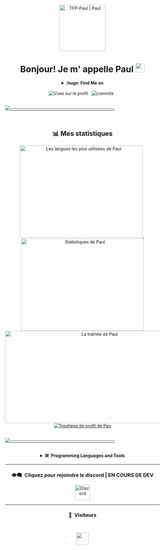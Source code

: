 <p align="center">
  <img width="150px" src="https://imgur.com/esJROzo.png" align="center" alt="TFP-Paul | Paul" />
</p>



<div align="center"> 
    <h1>Bonjour! Je m' appelle Paul
        <img src="https://raw.githubusercontent.com/MartinHeinz/MartinHeinz/master/wave.gif" width="30px" alt="wave gif"> 
    </h1>
</div>


<div align="center">
    <details>
        <summary><b>:hugs:&nbsp;Find Me on</b></summary>
        <br/>
        <p>
          <a href="https://github.com/TFP-Paul">
                <img src="https://upload.wikimedia.org/wikipedia/commons/thumb/9/91/Octicons-mark-github.svg/1024px-Octicons-mark-github.svg.png" alt="Github icon" width="30" height="30"/>
            </a>
            &nbsp;
           <a href="https://linkedin.com/in/" target="_blank">
                <img src="https://www.vectorlogo.zone/logos/linkedin/linkedin-tile.svg" alt="LinkedIn icon" width="30" height="30"/>
            </a>
            </p>
    </details>
</div>


<br/>
<div align="center"> 
    <img src="https://komarev.com/ghpvc/?username=TFP-Paul&label=Profile%20views&color=1E90FF&style=flat" alt="Vues sur le profil" />
    &nbsp;
    <img src="https://badges.pufler.dev/commits/monthly/TFP-Paul" alt="commits" />
    &nbsp;
</div>

<br/>


[![-----------------------------------------------------](https://raw.githubusercontent.com/andreasbm/readme/master/assets/lines/colored.png)](#-table-of-contents)



<br/>

<div align="center"> 
    <h2>📊 Mes statistiques</h2>
    <a href="https://github.com/TFP-Paul">
        <img height="300" width="400" src="https://github-readme-stats.vercel.app/api/top-langs/?username=TFP-Paul&&hide_title=false&hide_border=true&layout=compact&langs_count=8&exclude_repo=comp426&text_color=fff7ff&icon_color=ffffff&bg_color=151515" alt="Les langues les plus utilisées de Paul" />
    </a>
    &nbsp;
    <a href="https://github.com/TFP-Paul">
        <img height="300"  width="400" src="https://github-readme-stats.vercel.app/api?username=TFP-Paul&hide_title=false&hide_border=true&show_icons=true&include_all_commits=true&count_private=true&line_height=21&text_color=fff7ff&icon_color=ffffff&bg_color=151515" alt=" Statistiques de Paul   " />
    </a>
    <br/>
    <a href="https://github.com/TFP-Paul">
        <img height="300"  width="600" title="🔥 Obtenez des statistiques de streak pour votre profil à l’adresse git.io/streak-stats" alt="La traînée de Paul" src="https://github-readme-streak-stats.herokuapp.com/?user=TFP-Paul&theme=neon-dark&hide_border=true"/>
    </a>
    <br/>
    <a href="https://github.com/TFP-Paul">
        <img src="https://github-profile-trophy.vercel.app/?username=TFP-Paul&theme=darkhub&column=7&margin-w=10&margin-h=10" alt="Trophées de profil de Pau" />
    </a> 
</div>
<br/>

[![-----------------------------------------------------](https://raw.githubusercontent.com/andreasbm/readme/master/assets/lines/colored.png)](#-table-of-contents)


<br/>

<div align="center"> 
    <details>
        <summary><b>🛠️&nbsp;&nbsp;Programming Languages&nbsp;and&nbsp;Tools</b></summary>
        <br/>
        <p align="center">
            <img src="https://upload.wikimedia.org/wikipedia/commons/thumb/f/fd/Microsoft_Office_Word_%282019%E2%80%93present%29.svg/768px-Microsoft_Office_Word_%282019%E2%80%93present%29.svg.png" alt="Word" width="40" height="40" title="MS Word"/>
            &nbsp;
            <img src="https://upload.wikimedia.org/wikipedia/commons/thumb/3/34/Microsoft_Office_Excel_%282019%E2%80%93present%29.svg/768px-Microsoft_Office_Excel_%282019%E2%80%93present%29.svg.png" alt="Excel" width="40" height="40" title="MS Excel"/>
            &nbsp;
            <img src="https://upload.wikimedia.org/wikipedia/commons/thumb/0/0d/Microsoft_Office_PowerPoint_%282019%E2%80%93present%29.svg/768px-Microsoft_Office_PowerPoint_%282019%E2%80%93present%29.svg.png" alt="Powerpoitdth" width="40" height="40" title="MS PowerPoint"/>
            &nbsp;
            <img src="https://www.vectorlogo.zone/logos/mysql/mysql-icon.svg" alt="mysql" width="40" height="40" title="MySQL"/>
            &nbsp;
            <img src="https://www.vectorlogo.zone/logos/w3_html5/w3_html5-icon.svg" alt="html5" width="40" height="40" title="HTML5" />
            &nbsp;
            <img src="https://upload.wikimedia.org/wikipedia/commons/thumb/6/62/CSS3_logo.svg/768px-CSS3_logo.svg.png" alt="heroku" width="40" height="40" title="CSS3" />
            &nbsp;
            <img src="https://upload.wikimedia.org/wikipedia/commons/thumb/9/99/Unofficial_JavaScript_logo_2.svg/768px-Unofficial_JavaScript_logo_2.svg.png" alt="javascript" width="40" height="40" title="Javascript" />
            &nbsp;
            <img src="https://www.vectorlogo.zone/logos/mongodb/mongodb-icon.svg" alt="mongodb" width="40" height="40" title="MongoDB"/>
            &nbsp;
            <img src="https://www.logo.wine/a/logo/Lua_(programming_language)/Lua_(programming_language)-Logo.wine.svg" alt="LUA" width="40" height="40" title="LUA"/>
            &nbsp;
        </p>
</div>
  
  
  

-----

### <p align="center">👁️‍🗨️ &nbsp;Cliquez pour rejoindre le discord | EN COURS DE DEV </p>

<p align="center">
  <a href="https://discord.gg/EN DEV " target="blank"><img align="center" src="https://upload.wikimedia.org/wikipedia/fr/thumb/4/4f/Discord_Logo_sans_texte.svg/1818px-Discord_Logo_sans_texte.svg.png" alt="Discord" height="50" width="50"/></a>
</p>

-----

### <p align="center">👀 &nbsp;Visiteurs</p>
<br>
<p align="center">
  <img height="40em" src="https://profile-counter.glitch.me/TFP-Paul/count.svg" />
</p>

  
